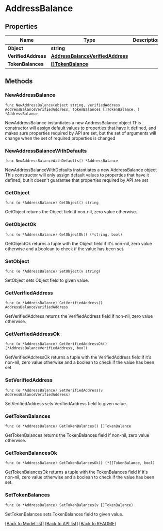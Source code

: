 # AddressBalance

## Properties

Name | Type | Description | Notes
------------ | ------------- | ------------- | -------------
**Object** | **string** |  | 
**VerifiedAddress** | [**AddressBalanceVerifiedAddress**](AddressBalanceVerifiedAddress.md) |  | 
**TokenBalances** | [**[]TokenBalance**](TokenBalance.md) |  | 

## Methods

### NewAddressBalance

`func NewAddressBalance(object string, verifiedAddress AddressBalanceVerifiedAddress, tokenBalances []TokenBalance, ) *AddressBalance`

NewAddressBalance instantiates a new AddressBalance object
This constructor will assign default values to properties that have it defined,
and makes sure properties required by API are set, but the set of arguments
will change when the set of required properties is changed

### NewAddressBalanceWithDefaults

`func NewAddressBalanceWithDefaults() *AddressBalance`

NewAddressBalanceWithDefaults instantiates a new AddressBalance object
This constructor will only assign default values to properties that have it defined,
but it doesn't guarantee that properties required by API are set

### GetObject

`func (o *AddressBalance) GetObject() string`

GetObject returns the Object field if non-nil, zero value otherwise.

### GetObjectOk

`func (o *AddressBalance) GetObjectOk() (*string, bool)`

GetObjectOk returns a tuple with the Object field if it's non-nil, zero value otherwise
and a boolean to check if the value has been set.

### SetObject

`func (o *AddressBalance) SetObject(v string)`

SetObject sets Object field to given value.


### GetVerifiedAddress

`func (o *AddressBalance) GetVerifiedAddress() AddressBalanceVerifiedAddress`

GetVerifiedAddress returns the VerifiedAddress field if non-nil, zero value otherwise.

### GetVerifiedAddressOk

`func (o *AddressBalance) GetVerifiedAddressOk() (*AddressBalanceVerifiedAddress, bool)`

GetVerifiedAddressOk returns a tuple with the VerifiedAddress field if it's non-nil, zero value otherwise
and a boolean to check if the value has been set.

### SetVerifiedAddress

`func (o *AddressBalance) SetVerifiedAddress(v AddressBalanceVerifiedAddress)`

SetVerifiedAddress sets VerifiedAddress field to given value.


### GetTokenBalances

`func (o *AddressBalance) GetTokenBalances() []TokenBalance`

GetTokenBalances returns the TokenBalances field if non-nil, zero value otherwise.

### GetTokenBalancesOk

`func (o *AddressBalance) GetTokenBalancesOk() (*[]TokenBalance, bool)`

GetTokenBalancesOk returns a tuple with the TokenBalances field if it's non-nil, zero value otherwise
and a boolean to check if the value has been set.

### SetTokenBalances

`func (o *AddressBalance) SetTokenBalances(v []TokenBalance)`

SetTokenBalances sets TokenBalances field to given value.



[[Back to Model list]](../README.md#documentation-for-models) [[Back to API list]](../README.md#documentation-for-api-endpoints) [[Back to README]](../README.md)


